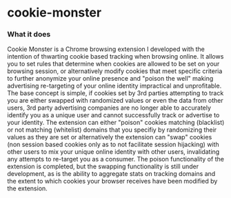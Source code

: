 # cookie-monster
### What it does
Cookie Monster is a Chrome browsing extension I developed with the intention of thwarting cookie based tracking when browsing online. It allows you to set rules that determine when cookies are allowed to be set on your browsing session, or alternatively modify cookies that meet specific criteria to further anonymize your online presence and "poison the well" making advertising re-targeting of your online identity impractical and unprofitable. The base concept is simple, if cookies set by 3rd parties attempting to track you are either swapped with randomized values or even the data from other users, 3rd party advertising companies are no longer able to accurately identify you as a unique user and cannot successfully track or advertise to your identity. The extension can either "poison" cookies matching (blacklist) or not matching (whitelist) domains that you specifiy by randomizing their values as they are set or alternatively the extension can "swap" cookies (non session based cookies only as to not facilitate session hijacking) with other users to mix your unique online identity with other users, invalidating any attempts to re-target you as a consumer. The poison functionality of the extension is completed, but the swapping functionality is still under development, as is the ability to aggregate stats on tracking domains and the extent to which cookies your browser receives have been modified by the extension.
